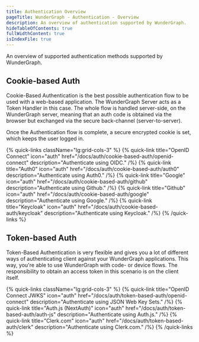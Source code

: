 ```yaml
---
title: Authentication Overview
pageTitle: WunderGraph - Authentication - Overview
description: An overview of authentication supported by WunderGraph.
hideTableOfContents: true
fullWidthContent: true
isIndexFile: true
---
```


An overview of supported authentication methods supported by WunderGraph.

## Cookie-based Auth

Cookie-Based Authentication is the best possible authentication flow to be used with a web-based application. The WunderGraph Server acts as a Token Handler in this case. The whole flow is handled server-side, on the WunderGraph server, meaning that an auth code is obtained via the browser but exchanged via the secure back-channel (server-to-server).

Once the Authentication flow is complete, a secure encrypted cookie is set, which keeps the user logged in.

{% quick-links className="lg:grid-cols-3" %}
{% quick-link title="OpenID Connect" icon="auth" href="/docs/auth/cookie-based-auth/openid-connect" description="Authenticate using OIDC." /%}
{% quick-link title="Auth0" icon="auth" href="/docs/auth/cookie-based-auth/auth0" description="Authenticate using Auth0." /%}
{% quick-link title="Google" icon="auth" href="/docs/auth/cookie-based-auth/github" description="Authenticate using Github." /%}
{% quick-link title="Github" icon="auth" href="/docs/auth/cookie-based-auth/google" description="Authenticate using Google." /%}
{% quick-link title="Keycloak" icon="auth" href="/docs/auth/cookie-based-auth/keycloak" description="Authenticate using Keycloak." /%}
{% /quick-links %}

## Token-based Auth

Token-Based Authentication is very flexible and gives you a lot of different ways of authenticating client against your WunderGraph applications. This way, you're able to use WunderGraph with code- or device flows. The responsibility to obtain an access token in this scenario is on the client itself.

{% quick-links className="lg:grid-cols-3" %}
{% quick-link title="OpenID Connect JWKS" icon="auth" href="/docs/auth/token-based-auth/openid-connect" description="Authenticate using JSON Web Key Sets." /%}
{% quick-link title="Auth.js (NextAuth)" icon="auth" href="/docs/auth/token-based-auth/auth-js" description="Authenticate using Auth.js." /%}
{% quick-link title="Clerk.com" icon="auth" href="/docs/auth/token-based-auth/clerk" description="Authenticate using Clerk.com." /%}
{% /quick-links %}
